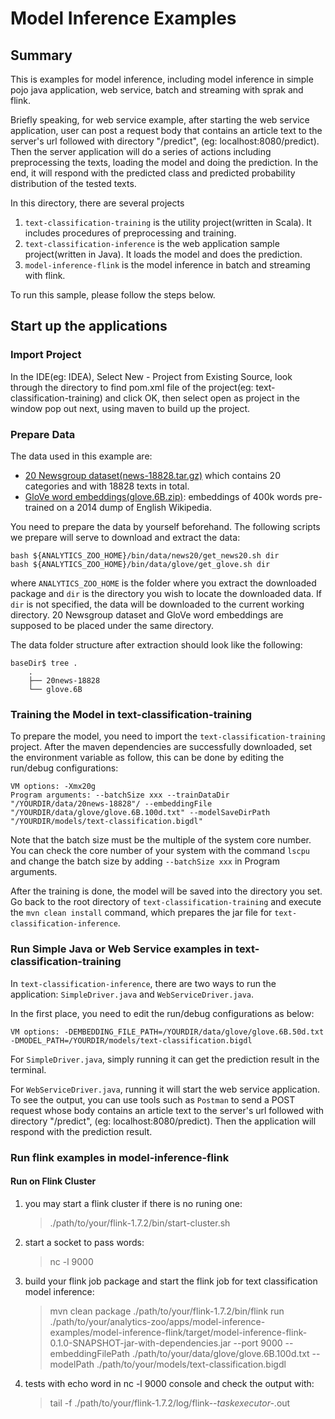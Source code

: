 # Model Inference Examples

## Summary
This is examples for model inference, including model inference in simple pojo java application, web service, batch and streaming with sprak and flink.

Briefly speaking, for web service example, after starting the web service application, user can post a request body that contains an article text to the server's url followed with directory "/predict", (eg: localhost:8080/predict).
Then the server application will do a series of actions including preprocessing the texts, loading the model and doing the prediction.
In the end, it will respond with the predicted class and predicted probability distribution of the tested texts.

In this directory, there are several projects

1. `text-classification-training` is the utility project(written in Scala). It includes procedures of preprocessing and training.
2. `text-classification-inference` is the web application sample project(written in Java). It loads the model and does the prediction.
3. `model-inference-flink` is the model inference in batch and streaming with flink.

To run this sample, please follow the steps below.

## Start up the applications
### Import Project
In the IDE(eg: IDEA), Select New - Project from Existing Source, look through the directory to find pom.xml file of the project(eg: text-classification-training) and click OK, then select open as project in the window pop out next, using maven to build up the project.

### Prepare Data
The data used in this example are:

* [20 Newsgroup dataset(news-18828.tar.gz)](http://qwone.com/~jason/20Newsgroups/20news-18828.tar.gz) which contains 20 categories and with 18828 texts in total.
* [GloVe word embeddings(glove.6B.zip)](http://nlp.stanford.edu/data/glove.6B.zip): embeddings of 400k words pre-trained on a 2014 dump of English Wikipedia.

You need to prepare the data by yourself beforehand. The following scripts we prepare will serve to download and extract the data:

    bash ${ANALYTICS_ZOO_HOME}/bin/data/news20/get_news20.sh dir
    bash ${ANALYTICS_ZOO_HOME}/bin/data/glove/get_glove.sh dir

where `ANALYTICS_ZOO_HOME` is the folder where you extract the downloaded package and `dir` is the directory you wish to locate the downloaded data. If `dir` is not specified, the data will be downloaded to the current working directory. 20 Newsgroup dataset and GloVe word embeddings are supposed to be placed under the same directory.

The data folder structure after extraction should look like the following:

    baseDir$ tree .
	    .
	    ├── 20news-18828
	    └── glove.6B

### Training the Model in text-classification-training
To prepare the model, you need to import the `text-classification-training` project. After the maven dependencies are successfully downloaded, set the environment variable as follow, this can be done by editing the run/debug configurations:

    VM options: -Xmx20g
    Program arguments: --batchSize xxx --trainDataDir "/YOURDIR/data/20news-18828"/ --embeddingFile "/YOURDIR/data/glove/glove.6B.100d.txt" --modelSaveDirPath "/YOURDIR/models/text-classification.bigdl"

Note that the batch size must be the multiple of the system core number. You can check the core number of your system with the command `lscpu` and change the batch size by adding `--batchSize xxx` in Program arguments.

After the training is done, the model will be saved into the directory you set. Go back to the root directory of `text-classification-training` and execute the `mvn clean install` command, which prepares the jar file for `text-classification-inference`.

### Run Simple Java or Web Service examples in text-classification-training 
In `text-classification-inference`, there are two ways to run the application: `SimpleDriver.java` and `WebServiceDriver.java`.

In the first place, you need to edit the run/debug configurations as below:

    VM options: -DEMBEDDING_FILE_PATH=/YOURDIR/data/glove/glove.6B.50d.txt -DMODEL_PATH=/YOURDIR/models/text-classification.bigdl

For `SimpleDriver.java`, simply running it can get the prediction result in the terminal.

For `WebServiceDriver.java`, running it will start the web service application. To see the output, you can use tools such as `Postman` to send a POST request whose body contains an article text to the server's url followed with directory "/predict", (eg: localhost:8080/predict). Then the application will respond with the prediction result.

### Run flink examples in model-inference-flink
#### Run on Flink Cluster
1. you may start a flink cluster if there is no runing one:

    >./path/to/your/flink-1.7.2/bin/start-cluster.sh

2. start a socket to pass words:

    >nc -l 9000

3. build your flink job package and start the flink job for text classification model inference:

    >mvn clean package
    >./path/to/your/flink-1.7.2/bin/flink run ./path/to/your/analytics-zoo/apps/model-inference-examples/model-inference-flink/target/model-inference-flink-0.1.0-SNAPSHOT-jar-with-dependencies.jar --port 9000 --embeddingFilePath ./path/to/your/data/glove/glove.6B.100d.txt --modelPath ./path/to/your/models/text-classification.bigdl

4. tests with echo word in nc -l 9000 console and check the output with:

    >tail -f ./path/to/your/flink-1.7.2/log/flink-*-taskexecutor-*.out

